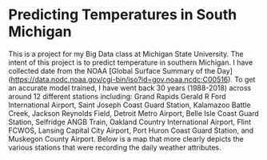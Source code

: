 # Predicting Temperatures in South Michigan 

This is a project for my Big Data class at Michigan State University. The intent of this project is to predict temperature in southern Michigan. I have collected date from the NOAA [Global Surface Summary of the Day] (https://data.nodc.noaa.gov/cgi-bin/iso?id=gov.noaa.ncdc:C00516). To get an accurate model trained, I have went back 30 years (1988-2018) across around 12 different stations including: Grand Rapids Gerald R Ford International Airport, Saint Joseph Coast Guard Station, Kalamazoo Battle Creek, Jackson Reynolds Field, Detroit Metro Airport, Belle Isle Coast Guard Station, Selfridge ANGB Train, Oakland Country International Airport, Flint FCWOS, Lansing Capital City Airport, Port Huron Coast Guard Station, and Muskegon County Airport. Below is a map that more clearly depicts the various stations that were recording the daily weather attributes.



